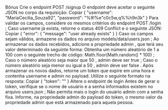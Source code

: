 Bônus
Crie o endpoint POST /signup
O endpoint deve aceitar o seguinte JSON no corpo da requisição:
Copiar
{
  "username": "MariaCecília_Souza92",
  "password": "%9!%e"c0c5w,q%%h9n3k"
}
Para validar os campos, considere os mesmos critérios do endpoint POST /login ;
Caso username já exista, retorne o status 409 Conflict e o seguinte JSON:
Copiar
{
   "error": { "message": "user already exists" }
}
Caso os campos sejam válidos, armazene os dados no arquivo models/data/users.json ;
Ao armazenar os dados recebidos, adicione a propriedade admin , que terá seu valor determinado da seguinte forma:
Obtenha um número aleatório de 1 a 100 com o seguinte trecho de código: Math.floor(Math.random() * 100) ;
Caso o número aleatório seja maior que 50 , admin deve ser true ;
Caso o número aleatório seja menor ou igual a 50 , admin deve ser false .
Após armazenar os novos dados, retorne um token que expire em uma hora e contenha username e admin no payload. Utilize o seguinte formato na resposta:
Copiar
  {
    "token": "<token gerado aqui>"
  }
Altere o endpoint de login
Antes de gerar o token, verifique se o nome de usuário e a senha informados existem no arquivo users.json ;
Não permita mais o login do usuário admin com a senha fixa.
Informe, na propriedade admin do payload do token, o mesmo valor da propriedade admin que está armazenado para aquela pessoa.
